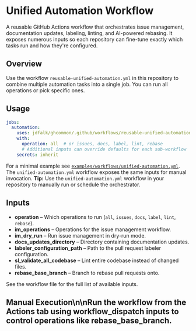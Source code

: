 <!-- file: docs/unified-automation.md -->
<!-- version: 1.0.0 -->
<!-- guid: 3153c13c-f92e-4828-aef7-f1e175f22e32 -->

# Unified Automation Workflow

A reusable GitHub Actions workflow that orchestrates issue management, documentation updates, labeling, linting, and AI-powered rebasing. It exposes numerous inputs so each repository can fine-tune exactly which tasks run and how they're configured.

## Overview

Use the workflow `reusable-unified-automation.yml` in this repository to combine multiple automation tasks into a single job. You can run all operations or pick specific ones.

## Usage

```yaml
jobs:
  automation:
    uses: jdfalk/ghcommon/.github/workflows/reusable-unified-automation.yml@main
    with:
      operation: all  # or issues, docs, label, lint, rebase
      # Additional inputs can override defaults for each sub-workflow
    secrets: inherit
```

For a minimal example see [`examples/workflows/unified-automation.yml`](../examples/workflows/unified-automation.yml).
The `unified-automation.yml` workflow exposes the same inputs for manual invocation.
**Tip:** Use the `unified-automation.yml` workflow in your repository to manually run or schedule the orchestrator.

## Inputs

- **operation** – Which operations to run (`all`, `issues`, `docs`, `label`, `lint`, `rebase`).
- **im_operations** – Operations for the issue management workflow.
- **im_dry_run** – Run issue management in dry-run mode.
- **docs_updates_directory** – Directory containing documentation updates.
- **labeler_configuration_path** – Path to the pull request labeler configuration.
- **sl_validate_all_codebase** – Lint entire codebase instead of changed files.
- **rebase_base_branch** – Branch to rebase pull requests onto.

See the workflow file for the full list of available inputs.


## Manual Execution\n\nRun the workflow from the Actions tab using workflow_dispatch inputs to control operations like rebase_base_branch.